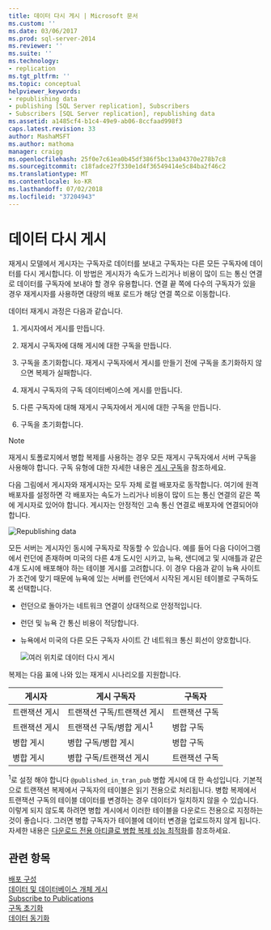 ```yaml
---
title: 데이터 다시 게시 | Microsoft 문서
ms.custom: ''
ms.date: 03/06/2017
ms.prod: sql-server-2014
ms.reviewer: ''
ms.suite: ''
ms.technology:
- replication
ms.tgt_pltfrm: ''
ms.topic: conceptual
helpviewer_keywords:
- republishing data
- publishing [SQL Server replication], Subscribers
- Subscribers [SQL Server replication], republishing data
ms.assetid: a1485cf4-b1c4-49e9-ab06-8ccfaad998f3
caps.latest.revision: 33
author: MashaMSFT
ms.author: mathoma
manager: craigg
ms.openlocfilehash: 25f0e7c61ea0b45df386f5bc13a04370e278b7c8
ms.sourcegitcommit: c18fadce27f330e1d4f36549414e5c84ba2f46c2
ms.translationtype: MT
ms.contentlocale: ko-KR
ms.lasthandoff: 07/02/2018
ms.locfileid: "37204943"
---
```

# <a name="republish-data"></a>데이터 다시 게시
  재게시 모델에서 게시자는 구독자로 데이터를 보내고 구독자는 다른 모든 구독자에 데이터를 다시 게시합니다. 이 방법은 게시자가 속도가 느리거나 비용이 많이 드는 통신 연결로 데이터를 구독자에 보내야 할 경우 유용합니다. 연결 끝 쪽에 다수의 구독자가 있을 경우 재게시자를 사용하면 대량의 배포 로드가 해당 연결 쪽으로 이동합니다.  
  
 데이터 재게시 과정은 다음과 같습니다.  
  
1.  게시자에서 게시를 만듭니다.  
  
2.  재게시 구독자에 대해 게시에 대한 구독을 만듭니다.  
  
3.  구독을 초기화합니다. 재게시 구독자에서 게시를 만들기 전에 구독을 초기화하지 않으면 복제가 실패합니다.  
  
4.  재게시 구독자의 구독 데이터베이스에 게시를 만듭니다.  
  
5.  다른 구독자에 대해 재게시 구독자에서 게시에 대한 구독을 만듭니다.  
  
6.  구독을 초기화합니다.  
  
> [!NOTE]  
>  재게시 토폴로지에서 병합 복제를 사용하는 경우 모든 재게시 구독자에서 서버 구독을 사용해야 합니다. 구독 유형에 대한 자세한 내용은 [게시 구독](subscribe-to-publications.md)을 참조하세요.  
  
 다음 그림에서 게시자와 재게시자는 모두 자체 로컬 배포자로 동작합니다. 여기에 원격 배포자를 설정하면 각 배포자는 속도가 느리거나 비용이 많이 드는 통신 연결의 같은 쪽에 게시자로 있어야 합니다. 게시자는 안정적인 고속 통신 연결로 배포자에 연결되어야 합니다.  
  
 ![Republishing data](media/repl-06a.gif "Republishing data")  
  
 모든 서버는 게시자인 동시에 구독자로 작동할 수 있습니다. 예를 들어 다음 다이어그램에서 런던에 존재하며 미국의 다른 4개 도시인 시카고, 뉴욕, 샌디에고 및 시애틀과 같은 4개 도시에 배포해야 하는 테이블 게시를 고려합니다. 이 경우 다음과 같이 뉴욕 사이트가 조건에 맞기 때문에 뉴욕에 있는 서버를 런던에서 시작된 게시된 테이블로 구독하도록 선택합니다.  
  
-   런던으로 돌아가는 네트워크 연결이 상대적으로 안정적입니다.  
  
-   런던 및 뉴욕 간 통신 비용이 적당합니다.  
  
-   뉴욕에서 미국의 다른 모든 구독자 사이트 간 네트워크 통신 회선이 양호합니다.  
  
     ![여러 위치로 데이터 다시 게시](media/repl-06.gif "Republishing data to dispersed locations")  
  
 복제는 다음 표에 나와 있는 재게시 시나리오를 지원합니다.  
  
|게시자|게시 구독자|구독자|  
|---------------|---------------------------|----------------|  
|트랜잭션 게시|트랜잭션 구독/트랜잭션 게시|트랜잭션 구독|  
|트랜잭션 게시|트랜잭션 구독/병합 게시<sup>1</sup>|병합 구독|  
|병합 게시|병합 구독/병합 게시|병합 구독|  
|병합 게시|병합 구독/트랜잭션 게시|트랜잭션 구독|  
  
 <sup>1</sup>로 설정 해야 합니다 `@published_in_tran_pub` 병합 게시에 대 한 속성입니다. 기본적으로 트랜잭션 복제에서 구독자의 테이블은 읽기 전용으로 처리됩니다. 병합 복제에서 트랜잭션 구독의 테이블 데이터를 변경하는 경우 데이터가 일치하지 않을 수 있습니다. 이렇게 되지 않도록 하려면 병합 게시에서 이러한 테이블을 다운로드 전용으로 지정하는 것이 좋습니다. 그러면 병합 구독자가 테이블에 데이터 변경을 업로드하지 않게 됩니다. 자세한 내용은 [다운로드 전용 아티클로 병합 복제 성능 최적화](merge/optimize-merge-replication-performance-with-download-only-articles.md)를 참조하세요.  
  
## <a name="see-also"></a>관련 항목  
 [배포 구성](configure-distribution.md)   
 [데이터 및 데이터베이스 개체 게시](publish/publish-data-and-database-objects.md)   
 [Subscribe to Publications](subscribe-to-publications.md)   
 [구독 초기화](initialize-a-subscription.md)   
 [데이터 동기화](synchronize-data.md)  
  
  
